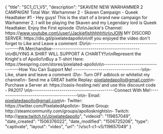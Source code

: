 {
    "title": "SC1_C1_V5",
    "description": "SKAVEN! NEW WARHAMMER 2 CAMPAIGN! Total War: Warhammer 2 - Skaven Campaign - Queek Headtaker #1 - Hey guys! This is the start of a brand new campaign for Warhammer 2. I will be playing the Skaven and my Legendary lord is Queek Headtaker. Enjoy the First episode :D\n\nJackie's Channel: https:\/\/www.youtube.com\/user\/Jackiefishhhhhh\n\nJOIN MY DISCORD SERVER: https:\/\/dis.gd\/pixelatedapollo\n\nIf you enjoyed the video don't forget to Like and Leave a comment :D\n\n-----------------------------------------PA Merchandise---------------------------------------------\n\nBUYING A SHIRT WILL SUPPORT A CHARITY!\n\nRepresent the Knight's of Apollo!\nBuy a T-shirt Here: https:\/\/teespring.com\/stores\/pixelated-apollo\n\n----------------------------------How You Can Support Me! -----------------------------------\n\n- Like, share and leave a comment :D\n- Turn OFF adblock or whitelist my channel\n- Send me a GREAT battle Replay: pixelatedapollo@gmail.com\n- Purchase a Server at: https:\/\/oasis-hosting.net\/ and use this discount code - PA2017 \n\n------------------------------------------Connect With Me!-----------------------------------------\n\n- Email: pixelatedapollo@gmail.com\n- Twitter: https:\/\/twitter.com\/PixelatedApollo\n- Steam Group:  http:\/\/steamcommunity.com\/groups\/apollosknights\n- Twitch: http:\/\/www.twitch.tv\/pixelatedapollo",
    "videoid": "119657049",
    "date_created": "1506376022",
    "date_modified": "1506725206",
    "type": "captivate",
    "layout": "video",
    "url": "\/v\/sc1-c1-v5\/119657049"
}